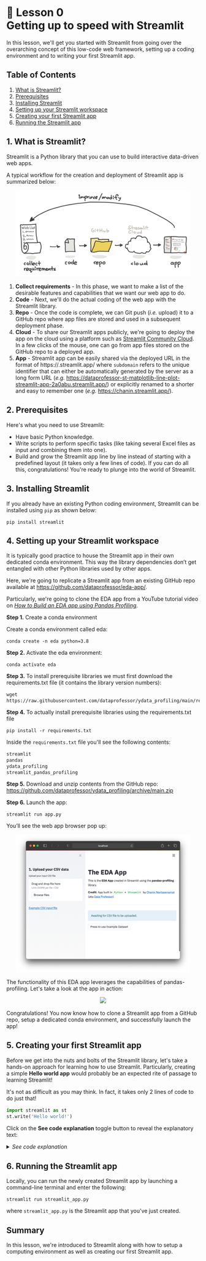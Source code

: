 # 📖 Lesson 0 <br>Getting up to speed with Streamlit

In this lesson, we'll get you started with Streamlit from going over the overarching concept of this low-code web framework, setting up a coding environment and to writing your first Streamlit app.

## Table of Contents
1. [What is Streamlit?](#1-what-is-streamlit)
2. [Prerequisites](#2-prerequisites)
3. [Installing Streamlit](#3-installing-streamlit)
4. [Setting up your Streamlit workspace](#4-setting-up-your-streamlit-workspace)
5. [Creating your first Streamlit app](#5-creating-your-first-streamlit-app)
6. [Running the Streamlit app](#6-running-the-streamlit-app)

## 1. What is Streamlit?

Streamlit is a Python library that you can use to build interactive data-driven web apps.

A typical workflow for the creation and deployment of Streamlit app is summarized below:

<p align="center">
   <img src="../img/lesson-0-streamlit-workflow.png" width="90%">
</p>

1. **Collect requirements** - In this phase, we want to make a list of the desirable features and capabilities that we want our web app to do.
2. **Code** - Next, we'll do the actual coding of the web app with the Streamlit library.
3. **Repo** - Once the code is complete, we can Git push (*i.e.* upload) it to a GitHub repo where app files are stored and used in a subsequent deployment phase. 
4. **Cloud** - To share our Streamlit apps publicly, we're going to deploy the app on the cloud using a platform such as [Streamlit Community Cloud](https://streamlit.io/cloud). In a few clicks of the mouse, one can go from app files stored on the GitHub repo to a deployed app.
5. **App** - Streamlit app can be easily shared via the deployed URL in the format of https://<subdomain>.streamlit.app/ where `subdomain` refers to the unique identifier that can either be automatically generated by the server as a long form URL (*e.g.* https://dataprofessor-st-matplotlib-line-plot-streamlit-app-2a0abu.streamlit.app/) or explicitly renamed to a shorter and easy to remember one (*e.g.* https://chanin.streamlit.app/).

## 2. Prerequisites

Here's what you need to use Streamlit:
- Have basic Python knowledge.
- Write scripts to perform specific tasks (like taking several Excel files as input and combining them into one).
- Build and grow the Streamlit app line by line instead of starting with a predefined layout (it takes only a few lines of code).
If you can do all this, congratulations! You're ready to plunge into the world of Streamlit.

## 3. Installing Streamlit

If you already have an existing Python coding environment, Streamlit can be installed using `pip` as shown below:

```
pip install streamlit
```

## 4. Setting up your Streamlit workspace

It is typically good practice to house the Streamlit app in their own dedicated conda environment. This way the library dependencies don’t get entangled with other Python libraries used by other apps.

Here, we're going to replicate a Streamlit app from an existing GitHub repo available at https://github.com/dataprofessor/eda-app/.

Particularly, we're going to clone the EDA app from a YouTube tutorial video on [*How to Build an EDA app using Pandas Profiling*](https://youtu.be/p4uohebPuCg).

**Step 1.** Create a conda environment

Create a conda environment called eda:

```
conda create -n eda python=3.8
```

**Step 2.** Activate the eda environment:

```
conda activate eda
```

**Step 3.** To install prerequisite libraries we must first download the requirements.txt file (it contains the library version numbers):

```
wget https://raw.githubusercontent.com/dataprofessor/ydata_profiling/main/requirements.txt
```

**Step 4.** To actually install prerequisite libraries using the requirements.txt file

```
pip install -r requirements.txt
```

Inside the `requirements.txt` file you'll see the following contents:

```
streamlit
pandas
ydata_profiling
streamlit_pandas_profiling
```

**Step 5.** Download and unzip contents from the GitHub repo: https://github.com/dataprofessor/ydata_profiling/archive/main.zip

**Step 6.** Launch the app:

```
streamlit run app.py
```

You’ll see the web app browser pop up:

<p align="center">
  <img src="../img/lesson-0-EDA-app.png" width="90%">
</p>

The functionality of this EDA app leverages the capabilities of pandas-profiling. Let's take a look at the app in action:

<p align="center">
   <img src="../img/lesson-0-EDA-app-screencast.gif" width="90%">
</p>

Congratulations! You now know how to clone a Streamlit app from a GitHub repo, setup a dedicated conda environment, and successfully launch the app!

## 5. Creating your first Streamlit app

Before we get into the nuts and bolts of the Streamlit library, let's take a hands-on approach for learning how to use Streamlit. Particularly, creating a simple **Hello world app** would probably be an expected rite of passage to learning Streamlit!

It's not as difficult as you may think. In fact, it takes only 2 lines of code to do just that!

```Python
import streamlit as st
st.write('Hello world!')
```

Click on the **See code explanation** toggle button to reveal the explanatory text:

<details>
<summary><i>See code explanation</i></summary>

Here's a line-by-line breakdown of the code:
  1. Import the `streamlit` library as `st` (so that we can later refer to `streamlit` literally as `st` instead of having to type the full word `streamlit`.
  2. Use `st.write` to write a text output and inside the `st.write` command we use the `'Hello world!'` string as the input argument.
</details>

## 6. Running the Streamlit app

Locally, you can run the newly created Streamlit app by launching a command-line terminal and enter the following:

```
streamlit run streamlit_app.py
```

where `streamlit_app.py` is the Streamlit app that you've just created.


[//]: # (## 7. Widgets for displaying information in the app)


[//]: # (## 8. Widgets for accepting user information in the app)


## Summary

In this lesson, we're introduced to Streamlit along with how to setup a computing environment as well as creating our first Streamlit app.
